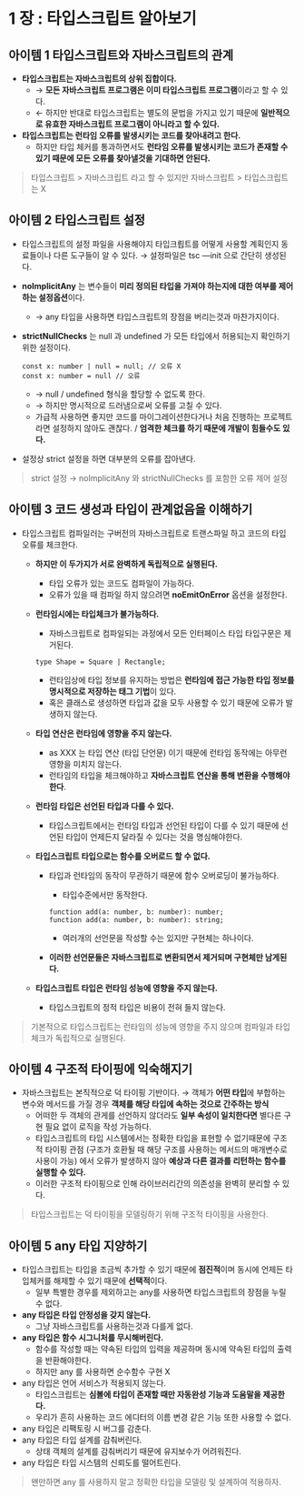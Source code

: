

# 1 장 : 타입스크립트 알아보기

## 아이템 1 타입스크립트와 자바스크립트의 관계

- **타입스크립트는 자바스크립트의 상위 집합이다.**
    - → **모든 자바스크립트 프로그램은 이미 타입스크립트 프로그램**이라고 할 수 있다.
    - ← 하지만 반대로 타입스크립트는 별도의 문법을 가지고 있기 때문에 **일반적으로 유효한 자바스크립트 프로그램이 아니라고 할 수 있다.**
- **타입스크립트는 런타임 오류를 발생시키는 코드를 찾아내려고 한다.**
    - 하지만 타입 체커를 통과하면서도 **런타임 오류를 발생시키는 코드가 존재할 수 있기 때문에 모든 오류를 찾아낼것을 기대하면 안된다.**

> 타입스크립트 > 자바스크립트 라고 할 수 있지만 자바스크립트 > 타입스크립트는 X
>

## 아이템 2 타입스크립트 설정

- 타입스크립트의 설정 파일을 사용해야지 타입크릡트를 어떻게 사용할 계획인지 동료들이나 다른 도구들이 알 수 있다. → 설정파일은 tsc —init 으로 간단히 생성된다.
- **noImplicitAny** 는 변수들이 **미리 정의된 타입을 가져야 하는지에 대한 여부를 제어하는 설정옵션**이다.
    - → any 타입을 사용하면 타입스크립트의 장점을 버리는것과 마찬가지이다.
- **strictNullChecks** 는 null 과 undefined 가 모든 타입에서 허용되는지 확인하기 위한 설정이다.

    ```tsx
    const x: number | null = null; // 오류 X
    const x: number = null // 오류
    ```

    - → null / undefined 형식을 할당할 수 없도록 한다.
    - → 하지만 명시적으로 드러냄으로써 오류를 고칠 수 있다.
    - 가급적 사용하면 좋지만 코드를 마이그레이션한다거나 처음 진행하는 프로젝트라면 설정하지 않아도 괜찮다. / **엄격한 체크를 하기 때문에 개발이 힘들수도 있다.**
- 설정상 strict 설정을 하면 대부분의 오류를 잡아낸다.

> strict 설정 → noImplicitAny 와 strictNullChecks 를 포함한 오류 제어 설정
>

## 아이템 3 코드 생성과 타입이 관계없음을 이해하기

- 타입스크립트 컴파일러는 구버전의 자바스크립트로 트랜스파일 하고 코드의 타입 오류를 체크한다.
    - **하지만 이 두가지가 서로 완벽하게 독립적으로 실행된다.**
        - 타입 오류가 있는 코드도 컴파일이 가능하다.
        - 오류가 있을 때 컴파일 하지 않으려면 **noEmitOnError** 옵션을 설정한다.
    - **런타임시에는 타입체크가 불가능하다.**
        - 자바스크립트로 컴파일되는 과정에서 모든 인터페이스 타입 타입구문은 제거된다.

        ```tsx
        type Shape = Square | Rectangle;
        ```

        - 런타임상에 타입 정보를 유지하는 방법은 **런타임에 접근 가능한 타입 정보를 명시적으로 저장하는 태그 기법**이 있다.
        - 혹은 클래스로 생성하면 타입과 값을 모두 사용할 수 있기 때문에 오류가 발생하지 않는다.
    - **타입 연산은 런타임에 영향을 주지 않는다.**
        - as XXX 는 타입 연산 (타입 단언문) 이기 때문에 런타임 동작에는 아무런 영향을 미치지 않는다.
        - 런타임의 타입을 체크해야하고 **자바스크립트 연산을 통해 변환을 수행해야 한다**.
    - **런타임 타입은 선언된 타입과 다를 수 있다.**
        - 타입스크립트에서는 런타임 타입과 선언된 타입이 다를 수 있기 때문에 선언된 타입이 언제든지 달라질 수 있다는 것을 명심해야한다.
    - **타입스크립트 타입으로는 함수를 오버로드 할 수 없다.**
        - 타입과 런타임의 동작이 무관하기 때문에 함수 오버로딩이 불가능하다.
            - 타입수준에서만 동작한다.

            ```tsx
            function add(a: number, b: number): number;
            function add(a: number, b: number): string;
            ```

            - 여러개의 선언문을 작성할 수는 있지만 구현체는 하나이다.
        - **이러한 선언문들은 자바스크립트로 변환되면서 제거되며 구현체만 남게된다.**
    - **타입스크립트 타입은 런타임 성능에 영향을 주지 않는다.**
        - 타입스크립트의 정적 타입은 비용이 전혀 들지 않는다.

> 기본적으로 타입스크립트는 런타임의 성능에 영향을 주지 않으며 컴파일과 타입체크가 독립적으로 실행된다.
>

## 아이템 4 구조적 타이핑에 익숙해지기

- 자바스크립트는 본직적으로 덕 타이핑 기반이다. → 객체가 **어떤 타입**에 부합하는 변수와 메서드를 가질 경우 **객체를 해당 타입에 속하는 것으로 간주하는 방식**
    - 어떠한 두 객체의 관게를 선언하지 않더라도 **일부 속성이 일치한다면** 별다른 구현 필요 없이 로직을 작성 가능하다.
    - 타입스크립트의 타입 시스템에서는 정확한 타입을 표현할 수 없기때문에 구조적 타이핑 관점 (구조가 호환될 때 해당 구조를 사용하는 메서드의 매개변수로 사용이 가능) 에서 오류가 발생하지 않아 **예상과 다른 결과를 리턴하는 함수를 실행할 수 있다.**
    - 이러한 구조적 타이핑으로 인해 라이브러리간의 의존성을 완벽히 분리할 수 있다.

> 타입스크립트는 덕 타이핑을 모델링하기 위해 구조적 타이핑을 사용한다.
>

## 아이템 5 any 타입 지양하기

- 타입스크립트는 타입을 조금씩 추가할 수 있기 때문에 **점진적**이며 동시에 언제든 타입체커를 해제할 수 있기 때문에 **선택적**이다.
    - 일부 특별한 경우를 제외하고는 any를 사용하면 타입스크립트의 장점을 누릴 수 없다.
- **any 타입은 타입 안정성을 갖지 않는다.**
    - 그냥 자바스크립트를 사용하는것과 다를게 없다.
- **any 타입은 함수 시그니처를 무시해버린다.**
    - 함수를 작성할 때는 약속된 타입의 입력을 제공하며 동시에 약속된 타입의 출력을 반환해야한다.
    - 하지만 any 를 사용하면 순수함수 구현 X
- any 타입은 언어 서비스가 적용되지 않는다.
    - 타입스크립트는 **심볼에 타입이 존재할 때만 자동완성 기능과 도움말을 제공한다.**
    - 우리가 흔히 사용하는 코드 에디터의 이름 변경 같은 기능 또한 사용할 수 없다.
- any 타입은 리팩토링 시 버그를 감춘다.
- any 타입은 타입 설계를 감춰버린다.
    - 상태 객체의 설계를 감춰버리기 때문에 유지보수가 어려워진다.
- any 타입은 타입 시스템의 신뢰도를 떨어트린다.

> 왠만하면 any 를 사용하지 말고 정확한 타입을 모델링 및 설계하여 적용하자.
>